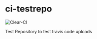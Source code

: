 # ci-testrepo

![Clear-CI](https://clear-ci.herokuapp.com/badges/id/4711.png) 

Test Repository to test travis code uploads